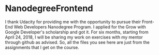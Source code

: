 # NanodegreeFrontend

I thank Udacity for providing me with the opportunity to pursue their Front-End Web Developers Nanodegree Program. I applied for the Grow with Google Developer's scholarship and got it.
For six months, starting from April 24, 2018, I will be sharing my work on exercises with my mentor through github as advised.
So, all the files you see here are just from the assignments that I get on the course.
